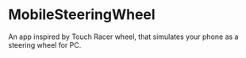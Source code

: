 # MobileSteeringWheel
An app inspired by Touch Racer wheel, that simulates your phone as a steering wheel for PC.

